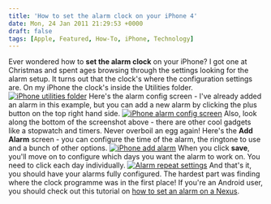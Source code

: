 ```yaml
---
title: 'How to set the alarm clock on your iPhone 4'
date: Mon, 24 Jan 2011 21:29:53 +0000
draft: false
tags: [Apple, Featured, How-To, iPhone, Technology]
---
```


Ever wondered how to **set the alarm clock** on your iPhone? I got one at Christmas and spent ages browsing through the settings looking for the alarm setup. It turns out that the clock's where the configuration settings are. On my iPhone the clock's inside the Utilities folder. [![iPhone utilities folder](http://gerard.interwebworld.co.uk/files/2011/01/IMG_0048.jpg)](http://gerard.interwebworld.co.uk/files/2011/01/IMG_0048.jpg) Here's the alarm config screen - I've already added an alarm in this example, but you can add a new alarm by clicking the plus button on the top right hand side. [![iPhone alarm config screen](http://gerard.interwebworld.co.uk/files/2011/01/IMG_0049.jpg)](http://gerard.interwebworld.co.uk/files/2011/01/IMG_0049.jpg) Also, look along the bottom of the screenshot above - there are other cool gadgets like a stopwatch and timers. Never overboil an egg again! Here's the **Add Alarm** screen - you can configure the time of the alarm, the ringtone to use and a bunch of other options. [![iPhone add alarm](http://gerard.interwebworld.co.uk/files/2011/01/IMG_0050.jpg)](http://gerard.interwebworld.co.uk/files/2011/01/IMG_0050.jpg) When you click **save**, you'll move on to configure which days you want the alarm to work on. You need to click each day individually. [![Alarm repeat settings](http://gerard.interwebworld.co.uk/files/2011/01/IMG_0051.jpg)](http://gerard.interwebworld.co.uk/files/2011/01/IMG_0051.jpg) And that's it, you should have your alarms fully configured. The hardest part was finding where the clock programme was in the first place! If you're an Android user, you should check out this tutorial on [how to set an alarm on a Nexus](http://gerard.interwebworld.co.uk/2013/how-to-set-alarm-clock-on-nexus/ "Android: How to set an alarm clock on your Nexus device").